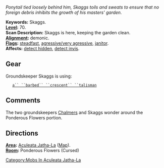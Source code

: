 *Ponytail tied loosely behind him, Skaggs toils and sweats to ensure
that no foreign debris inhibits the growth of his masters' garden.*

**Keywords:** Skaggs.  
**[Level](Level "wikilink"):** 70.  
**Scan Description:** Skaggs is here, keeping the garden clean.  
**[Alignment](Alignment "wikilink"):** demonic.  
**[Flags](:Category:_Mob_Types "wikilink"):**
[steadfast](Sentinel_Mobs "wikilink"), [agressive/very
agressive](Aggressive_Mobs "wikilink"),
[janitor](Janitor_Mobs "wikilink").  
**Affects:** [detect hidden](Detect_Hidden "wikilink"), [detect
invis](Detect_Invis "wikilink").  

## Gear

Groundskeeper Skaggs is using:

` `<worn around neck>`  `[`a`` ``barbed`` ``crescent`` ``talisman`](Barbed_Crescent_Talisman "wikilink")

## Comments

The two groundskeepers [Chalmers](Chalmers "wikilink") and Skaggs wonder
around the Ponderous Flowers portion.

## Directions

**[Area](:Category:_Areas "wikilink"):** [Aculeata
Jatha-La](:Category:_Aculeata_Jatha-La "wikilink")
([Map](Aculeata_Jatha-La_Map "wikilink")).  
**[Room](:Category:_Rooms "wikilink"):** Ponderous Flowers (Cursed)

[Category:Mobs In Aculeata
Jatha-La](Category:Mobs_In_Aculeata_Jatha-La "wikilink")
